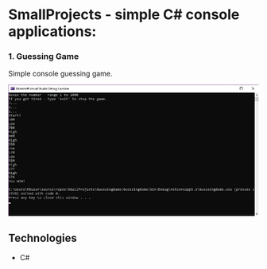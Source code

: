 # SmallProjects - simple C# console applications:



### 1. Guessing Game
Simple console guessing game.



![](https://github.com/VeronikaIvancheva/SmallProjects/blob/main/GuessingGame/GuessingGame.jpg)



## Technologies

* C#